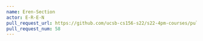 ```yaml
---
name: Eren-Section
actor: E-R-E-N
pull_request_url: https://github.com/ucsb-cs156-s22/s22-4pm-courses/pull/58
pull_request_num: 58
---
```

